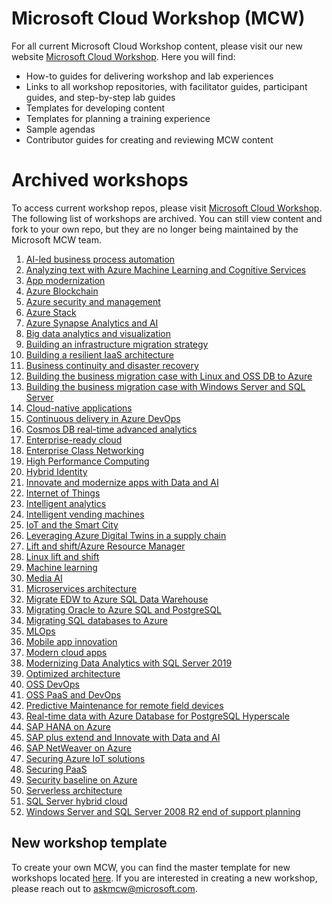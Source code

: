 # Microsoft Cloud Workshop (MCW)
For all current Microsoft Cloud Workshop content, please visit our new website [Microsoft Cloud Workshop](http://microsoftcloudworkshop.com). Here you will find: 
- How-to guides for delivering workshop and lab experiences
- Links to all workshop repositories, with facilitator guides, participant guides, and step-by-step lab guides 
- Templates for developing content
- Templates for planning a training experience
- Sample agendas
- Contributor guides for creating and reviewing MCW content

# Archived workshops
To access current workshop repos, please visit [Microsoft Cloud Workshop](http://microsoftcloudworkshop.com). The following list of workshops are archived. You can still view content and fork to your own repo, but they are no longer being maintained by the Microsoft MCW team. 

1. [AI-led business process automation](https://github.com/microsoft/MCW-AI-led-business-process-automation)
2. [Analyzing text with Azure Machine Learning and Cognitive Services](https://github.com/microsoft/MCW-Analyzing-text-with-Azure-Machine-Learning-and-Cognitive-Services)
1. [App modernization](https://github.com/Microsoft/MCW-App-Modernization)
3. [Azure Blockchain](https://github.com/Microsoft/MCW-Azure-Blockchain)
4. [Azure security and management](https://github.com/Microsoft/MCW-Azure-Security-and-Management)
5. [Azure Stack](https://github.com/microsoft/MCW-Azure-Stack)
6. [Azure Synapse Analytics and AI](https://github.com/microsoft/MCW-Azure-Synapse-Analytics-and-AI)
7. [Big data analytics and visualization](https://github.com/microsoft/MCW-Big-data-analytics-and-visualization)
8. [Building an infrastructure migration strategy](https://github.com/microsoft/MCW-Building-an-infrastructure-migration-strategy)
9. [Building a resilient IaaS architecture](https://github.com/microsoft/MCW-Building-a-resilient-IaaS-architecture)
10. [Business continuity and disaster recovery](https://github.com/Microsoft/MCW-Business-Continuity-and-Disaster-Recovery)
11. [Building the business migration case with Linux and OSS DB to Azure](https://github.com/microsoft/MCW-Building-the-business-migration-case-with-Linux-and-OSS-DB-to-Azure)
12. [Building the business migration case with Windows Server and SQL Server](https://github.com/microsoft/MCW-Building-the-business-migration-case-with-Windows-Server-and-SQL-Server)
13. [Cloud-native applications](https://github.com/Microsoft/MCW-Cloud-native-applications)
14. [Continuous delivery in Azure DevOps](https://github.com/Microsoft/MCW-Continuous-Delivery-in-Azure-DevOps)
15. [Cosmos DB real-time advanced analytics](https://github.com/Microsoft/MCW-Cosmos-DB-Real-Time-Advanced-Analytics)
16. [Enterprise-ready cloud](https://github.com/Microsoft/MCW-Enterprise-Ready-Cloud)
17. [Enterprise Class Networking](https://github.com/microsoft/MCW-Enterprise-class-networking/tree/main)
18. [High Performance Computing](https://github.com/microsoft/MCW-High-Performance-Computing)
19. [Hybrid Identity](https://github.com/microsoft/MCW-Hybrid-identity)
20. [Innovate and modernize apps with Data and AI](https://github.com/microsoft/MCW-Innovate-and-modernize-apps-with-Data-and-AI)
21. [Internet of Things](https://github.com/Microsoft/MCW-Internet-of-Things)
22. [Intelligent analytics](https://github.com/Microsoft/MCW-Intelligent-analytics)
23. [Intelligent vending machines](https://github.com/Microsoft/MCW-Intelligent-Vending-Machines)
24. [IoT and the Smart City](https://github.com/microsoft/MCW-IoT-and-the-Smart-City)
25. [Leveraging Azure Digital Twins in a supply chain](https://github.com/microsoft/MCW-Leveraging-Azure-Digital-Twins-in-a-supply-chain)
26. [Lift and shift/Azure Resource Manager](https://github.com/Microsoft/MCW-Lift-and-shift-Azure-Resource-Manager)
27. [Linux lift and shift](https://github.com/Microsoft/MCW-Linux-Lift-and-Shift)
28. [Machine learning](https://github.com/Microsoft/MCW-Machine-learning)
29. [Media AI](https://github.com/Microsoft/MCW-Media-AI)
30. [Microservices architecture](https://github.com/Microsoft/MCW-Microservices-Architecture)
31. [Migrate EDW to Azure SQL Data Warehouse](https://github.com/Microsoft/MCW-Migrate-EDW-to-Azure-SQL-Data-Warehouse)
32. [Migrating Oracle to Azure SQL and PostgreSQL](https://github.com/Microsoft/MCW-Migrating-Oracle-to-Azure-SQL-and-PostgreSQL)
33. [Migrating SQL databases to Azure](https://github.com/microsoft/MCW-Migrating-SQL-databases-to-Azure)
34. [MLOps](https://github.com/microsoft/MCW-ML-Ops)
35. [Mobile app innovation](https://github.com/Microsoft/MCW-Mobile-App-Innovation)
36. [Modern cloud apps](https://github.com/Microsoft/MCW-Modern-Cloud-Apps)
37. [Modernizing Data Analytics with SQL Server 2019](https://github.com/Microsoft/MCW-Modernizing-Data-Analytics-with-SQL-Server-2019)
38. [Optimized architecture](https://github.com/Microsoft/MCW-Optimized-Architecture)
39. [OSS DevOps](https://github.com/Microsoft/MCW-OSS-DevOps)
40. [OSS PaaS and DevOps](https://github.com/Microsoft/MCW-OSS-PaaS-and-DevOps)
41. [Predictive Maintenance for remote field devices](https://github.com/microsoft/MCW-Predictive-Maintenance-for-remote-field-devices)
42. [Real-time data with Azure Database for PostgreSQL Hyperscale](https://github.com/Microsoft/MCW-Real-time-data-with-Azure-Database-for-PostgreSQL-Hyperscale)
43. [SAP HANA on Azure](https://github.com/microsoft/MCW-SAP-HANA-on-Azure/tree/master)
44. [SAP plus extend and Innovate with Data and AI](https://github.com/microsoft/MCW-SAP-plus-extend-and-innovate-with-Data-and-AI)
45. [SAP NetWeaver on Azure](https://github.com/Microsoft/MCW-SAP-NetWeaver-on-Azure)
46. [Securing Azure IoT solutions](https://github.com/microsoft/MCW-Securing-Azure-IoT-solutions)
47. [Securing PaaS](https://github.com/Microsoft/MCW-Securing-PaaS)
48. [Security baseline on Azure](https://github.com/Microsoft/MCW-Security-baseline-on-Azure)
49. [Serverless architecture](https://github.com/Microsoft/MCW-Serverless-Architecture)
50. [SQL Server hybrid cloud](https://github.com/Microsoft/MCW-SQL-Server-hybrid-cloud)
51. [Windows Server and SQL Server 2008 R2 end of support planning](https://github.com/Microsoft/MCW-Windows-Server-and-SQL-Server-2008-R2-End-of-Support-Planning)

## New workshop template
To create your own MCW, you can find the master template for new workshops located [here](https://github.com/Microsoft/MCW-Template-Cloud-Workshop). If you are interested in creating a new workshop, please reach out to askmcw@microsoft.com. 
